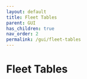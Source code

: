 ```yaml
---
layout: default
title: Fleet Tables
parent: GUI
has_children: true
nav_order: 2
permalink: /gui/fleet-tables
---
```




# Fleet Tables